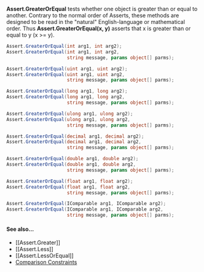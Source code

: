 **Assert.GreaterOrEqual** tests whether one object is greater than or equal to another.
Contrary to the normal order of Asserts, these methods are designed to be
read in the "natural" English-language or mathematical order. Thus
**Assert.GreaterOrEqual(x, y)** asserts that x is greater than or equal to y (x >= y).

```C#
Assert.GreaterOrEqual(int arg1, int arg2);
Assert.GreaterOrEqual(int arg1, int arg2,
                      string message, params object[] parms);

Assert.GreaterOrEqual(uint arg1, uint arg2);
Assert.GreaterOrEqual(uint arg1, uint arg2,
                      string message, params object[] parms);

Assert.GreaterOrEqual(long arg1, long arg2);
Assert.GreaterOrEqual(long arg1, long arg2,
                      string message, params object[] parms);

Assert.GreaterOrEqual(ulong arg1, ulong arg2);
Assert.GreaterOrEqual(ulong arg1, ulong arg2,
                      string message, params object[] parms);

Assert.GreaterOrEqual(decimal arg1, decimal arg2);
Assert.GreaterOrEqual(decimal arg1, decimal arg2,
                      string message, params object[] parms);

Assert.GreaterOrEqual(double arg1, double arg2);
Assert.GreaterOrEqual(double arg1, double arg2,
                      string message, params object[] parms);

Assert.GreaterOrEqual(float arg1, float arg2);
Assert.GreaterOrEqual(float arg1, float arg2,
                      string message, params object[] parms);

Assert.GreaterOrEqual(IComparable arg1, IComparable arg2);
Assert.GreaterOrEqual(IComparable arg1, IComparable arg2,
                      string message, params object[] parms);
```

#### See also...
 * [[Assert.Greater]]
 * [[Assert.Less]]
 * [[Assert.LessOrEqual]]
 * [Comparison Constraints](constraints#comparison-constraints)
